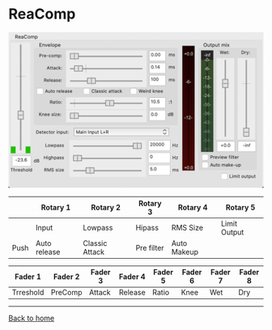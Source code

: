 # ReaComp

![logo](./assets/ReaComp.png)

|      | Rotary 1     | Rotary 2       | Rotary 3   | Rotary 4    | Rotary 5     |
|------|----------    |----------      |----------  |----------   |----------    |
|      | Input        | Lowpass        | Hipass     | RMS Size    | Limit Output |
| Push | Auto release | Classic Attack | Pre filter | Auto Makeup |              |


| Fader 1  | Fader 2  | Fader 3 | Fader 4 | Fader 5 | Fader 6 | Fader 7 | Fader 8 |
|----------|----------|---------|---------|---------|---------|---------|---------|
| Trreshold | PreComp | Attack  | Release | Ratio   | Knee    | Wet     | Dry     |

---
[Back to home](./index.md)